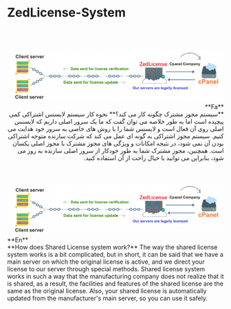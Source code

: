 # ZedLicense-System

<br>
<br>
<div dir="rtl" markdown="1">
<br>
<img alt="ZedLicense-System" src="https://github.com/ZedLicense/ZedLicense-System/blob/3c4880e3828b5d0ebf0ef953072c837e824ebf8f/sharing-licence.png?raw=true">
<br>
**Fa**
<br>
**سیستم مجوز مشترک چگونه کار می کند؟**
نحوه کار سیستم لایسنس اشتراکی کمی پیچیده است اما به طور خلاصه می توان گفت که ما یک سرور اصلی داریم که لایسنس اصلی روی آن فعال است و لایسنس شما را با روش های خاصی به سرور خود هدایت می کنیم. سیستم مجوز اشتراکی به گونه ای عمل می کند که شرکت سازنده متوجه اشتراکی بودن آن نمی شود، در نتیجه امکانات و ویژگی های مجوز مشترک با مجوز اصلی یکسان است. همچنین، مجوز مشترک شما به طور خودکار از سرور اصلی سازنده به روز می شود، بنابراین می توانید با خیال راحت از آن استفاده کنید.
<div/>
<br>
<br>
<div dir="ltr" markdown="1">
<br>
<img alt="ZedLicense-System" src="https://github.com/ZedLicense/ZedLicense-System/blob/3c4880e3828b5d0ebf0ef953072c837e824ebf8f/sharing-licence.png?raw=true">
<br>
**En**
<br>
**How does Shared License system work?**
The way the shared license system works is a bit complicated, but in short, it can be said that we have a main server on which the original license is active, and we direct your license to our server through special methods. Shared license  system works in such a way that the manufacturing company does not realize that it is shared, as a result, the facilities and features of the shared license are the same as the original license. Also, your shared license is automatically updated from the manufacturer's main server, so you can use it safely.
<div/>
